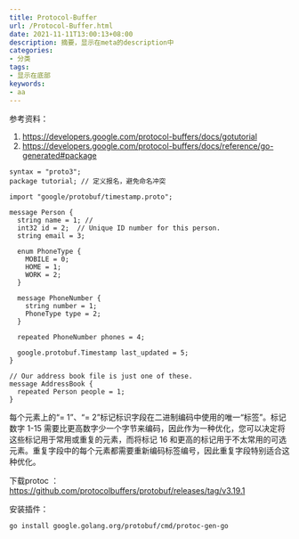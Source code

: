 ```yaml
---
title: Protocol-Buffer
url: /Protocol-Buffer.html
date: 2021-11-11T13:00:13+08:00
description: 摘要，显示在meta的description中
categories:
- 分类
tags:
- 显示在底部
keywords:
- aa
---
```


参考资料：
1. https://developers.google.com/protocol-buffers/docs/gotutorial
2. https://developers.google.com/protocol-buffers/docs/reference/go-generated#package

```protocolbuffer
syntax = "proto3";
package tutorial; // 定义报名，避免命名冲突

import "google/protobuf/timestamp.proto";

message Person {
  string name = 1; // 
  int32 id = 2;  // Unique ID number for this person.
  string email = 3;

  enum PhoneType {
    MOBILE = 0;
    HOME = 1;
    WORK = 2;
  }

  message PhoneNumber {
    string number = 1;
    PhoneType type = 2;
  }

  repeated PhoneNumber phones = 4;

  google.protobuf.Timestamp last_updated = 5;
}

// Our address book file is just one of these.
message AddressBook {
  repeated Person people = 1;
}
```
每个元素上的“= 1”、“= 2”标记标识字段在二进制编码中使用的唯一“标签”。标记数字 1-15 需要比更高数字少一个字节来编码，因此作为一种优化，您可以决定将这些标记用于常用或重复的元素，而将标记 16 和更高的标记用于不太常用的可选元素。重复字段中的每个元素都需要重新编码标签编号，因此重复字段特别适合这种优化。


下载protoc ：https://github.com/protocolbuffers/protobuf/releases/tag/v3.19.1

安装插件：
```
go install google.golang.org/protobuf/cmd/protoc-gen-go
```